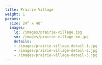 ```yaml
---
title: Prairie Village
weight: 1
params:
  size: 24” x 48”
  images:
    lg: /images/prairie-village.jpg
    sm: /images/prairie-village-sm.jpg
    details:
    - /images/prairie-village-detail-1.jpg
    - /images/prairie-village-detail-2.jpg
    - /images/prairie-village-detail-3.jpg
---
```

